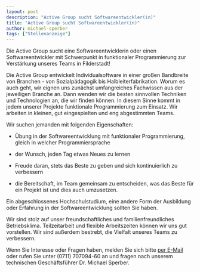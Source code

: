 ```yaml
---
layout: post
description: "Active Group sucht Softwareentwickler(in)"
title: "Active Group sucht Softwareentwickler(in)"
author: michael-sperber
tags: ["Stellenanzeige"]
---
```


Die Active Group sucht eine Softwareentwicklerin oder einen
Softwareentwickler mit Schwerpunkt in funktionaler Programmierung zur
Verstärkung unseres Teams in Filderstadt!

<!-- more start -->

Die Active Group entwickelt Individualsoftware in einer großen
Bandbreite von Branchen - von Sozialpädagogik bis
Halbleiterfabrikation.  Worum es auch geht, wir eignen uns zunächst
umfangreiches Fachwissen aus der jeweiligen Branche an.  Dann wenden
wir die besten sinnvollen Techniken und Technologien an, die wir
finden können.  In diesem Sinne kommt in jedem unserer Projekte
funktionale Programmierung zum Einsatz.  Wir arbeiten in kleinen, gut
eingespielten und eng abgestimmten Teams.

Wir suchen jemanden mit folgenden Eigenschaften:

- Übung in der Softwareentwicklung mit funktionaler Programmierung,
  gleich in welcher Programmiersprache

- der Wunsch, jeden Tag etwas Neues zu lernen

- Freude daran, stets das Beste zu geben und sich kontinuierlich zu verbessern

- die Bereitschaft, im Team gemeinsam zu entscheiden, was das Beste
  für ein Projekt ist und dies auch umzusetzen.

Ein abgeschlossenes Hochschulstudium, eine andere Form der Ausbildung
oder Erfahrung in der Softwareentwicklung  sollten Sie haben.

Wir sind stolz auf unser freundschaftliches und familienfreundliches
Betriebsklima.  Teilzeitarbeit und flexible Arbeitszeiten können wir
uns gut vorstellen.  Wir sind außerdem bestrebt, die Vielfalt unseres
Teams zu verbessern.

Wenn Sie Interesse oder Fragen haben, melden Sie sich bitte [per
E-Mail](mailto:michael.sperber@active-group.de) oder rufen Sie unter (0711)
707094-60 an und fragen nach unserem technischen Geschäftsführer
Dr. Michael Sperber.

<!-- more end -->
